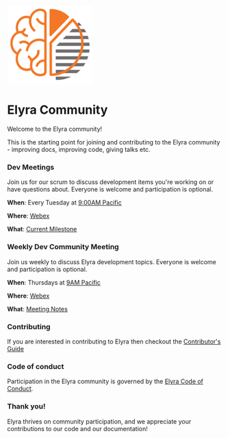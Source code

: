 <!--
{% comment %}
Copyright 2018-2020 Elyra Authors

Licensed under the Apache License, Version 2.0 (the "License");
you may not use this file except in compliance with the License.
You may obtain a copy of the License at

http://www.apache.org/licenses/LICENSE-2.0

Unless required by applicable law or agreed to in writing, software
distributed under the License is distributed on an "AS IS" BASIS,
WITHOUT WARRANTIES OR CONDITIONS OF ANY KIND, either express or implied.
See the License for the specific language governing permissions and
limitations under the License.
{% endcomment %}
-->

<img src="https://raw.githubusercontent.com/elyra-ai/elyra/main/packages/ui-components/style/icons/codait-piebrainlogo-jupyter-color.svg"
 alt="drawing" width="200"/>

# Elyra Community

Welcome to the Elyra community!

This is the starting point for joining and contributing to the Elyra community - improving docs,
improving code, giving talks etc.


### Dev Meetings
Join us for our scrum to discuss development items you're working on or have questions about. Everyone is welcome and participation is optional.

**When**: Every Tuesday at [9:00AM Pacific](https://www.thetimezoneconverter.com/?t=8%3A30%20am&tz=San%20Francisco&)

**Where**: [Webex](https://ibm.webex.com/meet/akchin)

**What**: [Current Milestone](https://github.com/elyra-ai/elyra/milestones)


### Weekly Dev Community Meeting 
Join us weekly to discuss Elyra development topics.  Everyone is welcome and participation is optional.

**When**: Thursdays at [9AM Pacific](https://www.thetimezoneconverter.com/?t=9%3A00%20am&tz=San%20Francisco&)

**Where**: [Webex](https://ibm.webex.com/meet/akchin)

**What**: [Meeting Notes](https://hackmd.io/SgvSqrWWR2248mCw2BZ5gg?both)


### Contributing

If you are interested in contributing to Elyra then checkout the [Contributor's Guide](CONTRIBUTING.md)

### Code of conduct

Participation in the Elyra community is governed by the [Elyra Code of Conduct](CODE_OF_CONDUCT.md).

### Thank you!

Elyra thrives on community participation, and we appreciate your contributions to our code and our documentation!


